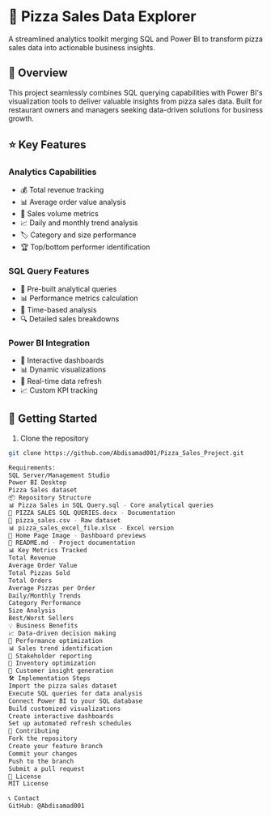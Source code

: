 # 🍕 Pizza Sales Data Explorer

A streamlined analytics toolkit merging SQL and Power BI to transform pizza sales data into actionable business insights.

## 🎯 Overview

This project seamlessly combines SQL querying capabilities with Power BI's visualization tools to deliver valuable insights from pizza sales data. Built for restaurant owners and managers seeking data-driven solutions for business growth.

## ⭐ Key Features

### Analytics Capabilities
- 💰 Total revenue tracking
- 📊 Average order value analysis
- 🔢 Sales volume metrics
- 📈 Daily and monthly trend analysis
- 🏷️ Category and size performance
- 🏆 Top/bottom performer identification

### SQL Query Features
- 📝 Pre-built analytical queries
- 📊 Performance metrics calculation
- 📅 Time-based analysis
- 🔍 Detailed sales breakdowns

### Power BI Integration
- 📱 Interactive dashboards
- 📊 Dynamic visualizations
- 🔄 Real-time data refresh
- 📈 Custom KPI tracking

## 🚀 Getting Started

1. Clone the repository
```bash
git clone https://github.com/Abdisamad001/Pizza_Sales_Project.git

Requirements:
SQL Server/Management Studio
Power BI Desktop
Pizza Sales dataset
📦 Repository Structure
📊 Pizza Sales in SQL Query.sql - Core analytical queries
📄 PIZZA SALES SQL QUERIES.docx - Documentation
📑 pizza_sales.csv - Raw dataset
📊 pizza_sales_excel_file.xlsx - Excel version
📁 Home Page Image - Dashboard previews
📝 README.md - Project documentation
📊 Key Metrics Tracked
Total Revenue
Average Order Value
Total Pizzas Sold
Total Orders
Average Pizzas per Order
Daily/Monthly Trends
Category Performance
Size Analysis
Best/Worst Sellers
💡 Business Benefits
📈 Data-driven decision making
🎯 Performance optimization
📊 Sales trend identification
📱 Stakeholder reporting
🔄 Inventory optimization
👥 Customer insight generation
🛠️ Implementation Steps
Import the pizza sales dataset
Execute SQL queries for data analysis
Connect Power BI to your SQL database
Build customized visualizations
Create interactive dashboards
Set up automated refresh schedules
🤝 Contributing
Fork the repository
Create your feature branch
Commit your changes
Push to the branch
Submit a pull request
📄 License
MIT License

📞 Contact
GitHub: @Abdisamad001
